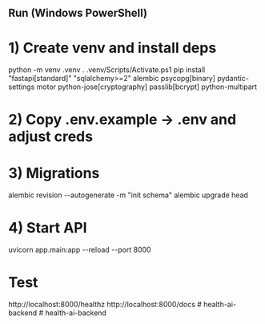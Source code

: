 ## Run (Windows PowerShell)

# 1) Create venv and install deps
python -m venv .venv
. .venv/Scripts/Activate.ps1
pip install "fastapi[standard]" "sqlalchemy>=2" alembic psycopg[binary] pydantic-settings motor python-jose[cryptography] passlib[bcrypt] python-multipart

# 2) Copy .env.example -> .env and adjust creds

# 3) Migrations
alembic revision --autogenerate -m "init schema"
alembic upgrade head

# 4) Start API
uvicorn app.main:app --reload --port 8000

# Test
http://localhost:8000/healthz
http://localhost:8000/docs
#   h e a l t h - a i - b a c k e n d  
 #   h e a l t h - a i - b a c k e n d  
 